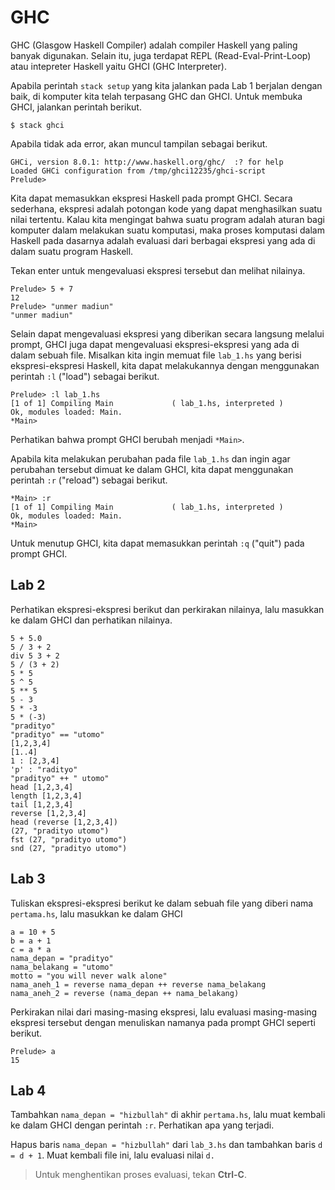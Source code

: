 # GHC

GHC \(Glasgow Haskell Compiler\) adalah compiler Haskell yang paling banyak digunakan. Selain itu, juga terdapat REPL \(Read-Eval-Print-Loop\) atau intepreter Haskell yaitu GHCI \(GHC Interpreter\).

Apabila perintah `stack setup` yang kita jalankan pada Lab 1 berjalan dengan baik, di komputer kita telah terpasang GHC dan GHCI. Untuk membuka GHCI, jalankan perintah berikut.

```
$ stack ghci
```

Apabila tidak ada error, akan muncul tampilan sebagai berikut.

```
GHCi, version 8.0.1: http://www.haskell.org/ghc/  :? for help
Loaded GHCi configuration from /tmp/ghci12235/ghci-script
Prelude>
```

Kita dapat memasukkan ekspresi Haskell pada prompt GHCI. Secara sederhana, ekspresi adalah potongan kode yang dapat menghasilkan suatu nilai tertentu. Kalau kita mengingat bahwa suatu program adalah aturan bagi komputer dalam melakukan suatu komputasi, maka proses komputasi dalam Haskell pada dasarnya adalah evaluasi dari berbagai ekspresi yang ada di dalam suatu program Haskell.

Tekan enter untuk mengevaluasi ekspresi tersebut dan melihat nilainya.

```
Prelude> 5 + 7
12
Prelude> "unmer madiun"
"unmer madiun"
```

Selain dapat mengevaluasi ekspresi yang diberikan secara langsung melalui prompt, GHCI juga dapat mengevaluasi ekspresi-ekspresi yang ada di dalam sebuah file. Misalkan kita ingin memuat file `lab_1.hs` yang berisi ekspresi-ekspresi Haskell, kita dapat melakukannya dengan menggunakan perintah `:l` ("load") sebagai berikut.

```
Prelude> :l lab_1.hs
[1 of 1] Compiling Main             ( lab_1.hs, interpreted )
Ok, modules loaded: Main.
*Main>
```

Perhatikan bahwa prompt GHCI berubah menjadi `*Main>`.

Apabila kita melakukan perubahan pada file `lab_1.hs` dan ingin agar perubahan tersebut dimuat ke dalam GHCI, kita dapat menggunakan perintah `:r` ("reload") sebagai berikut.

```
*Main> :r
[1 of 1] Compiling Main             ( lab_1.hs, interpreted )
Ok, modules loaded: Main.
*Main>
```

Untuk menutup GHCI, kita dapat memasukkan perintah `:q` ("quit") pada prompt GHCI.


## Lab 2

Perhatikan ekspresi-ekspresi berikut dan perkirakan nilainya, lalu masukkan ke dalam GHCI dan perhatikan nilainya.
```
5 + 5.0
5 / 3 + 2
div 5 3 + 2
5 / (3 + 2)
5 * 5
5 ^ 5
5 ** 5
5 - 3
5 * -3
5 * (-3)
"pradityo"
"pradityo" == "utomo"
[1,2,3,4]
[1..4]
1 : [2,3,4]
'p' : "radityo"
"pradityo" ++ " utomo"
head [1,2,3,4]
length [1,2,3,4]
tail [1,2,3,4]
reverse [1,2,3,4]
head (reverse [1,2,3,4])
(27, "pradityo utomo")
fst (27, "pradityo utomo")
snd (27, "pradityo utomo")
```

## Lab 3

Tuliskan ekspresi-ekspresi berikut ke dalam sebuah file yang diberi nama `pertama.hs`, lalu masukkan ke dalam GHCI

```
a = 10 + 5
b = a + 1
c = a * a
nama_depan = "pradityo"
nama_belakang = "utomo"
motto = "you will never walk alone"
nama_aneh_1 = reverse nama_depan ++ reverse nama_belakang
nama_aneh_2 = reverse (nama_depan ++ nama_belakang)
```

Perkirakan nilai dari masing-masing ekspresi, lalu evaluasi masing-masing ekspresi tersebut dengan menuliskan namanya pada prompt GHCI seperti berikut.

```
Prelude> a
15
```

## Lab 4

Tambahkan `nama_depan = "hizbullah"` di akhir `pertama.hs`, lalu muat kembali ke dalam GHCI dengan perintah `:r`. Perhatikan apa yang terjadi.

Hapus baris `nama_depan = "hizbullah"` dari `lab_3.hs` dan tambahkan baris `d = d + 1`. Muat kembali file ini, lalu evaluasi nilai `d. `

>Untuk menghentikan proses evaluasi, tekan **Ctrl-C**.
